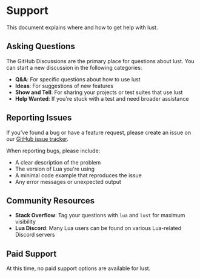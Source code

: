 # Support

This document explains where and how to get help with lust.

## Asking Questions

The GitHub Discussions are the primary place for questions about lust. You can start a new discussion in the following categories:

- **Q&A**: For specific questions about how to use lust
- **Ideas**: For suggestions of new features
- **Show and Tell**: For sharing your projects or test suites that use lust
- **Help Wanted**: If you're stuck with a test and need broader assistance

## Reporting Issues

If you've found a bug or have a feature request, please create an issue on our [GitHub issue tracker](https://github.com/greggh/lust/issues).

When reporting bugs, please include:

- A clear description of the problem
- The version of Lua you're using
- A minimal code example that reproduces the issue
- Any error messages or unexpected output

## Community Resources

- **Stack Overflow**: Tag your questions with `lua` and `lust` for maximum visibility
- **Lua Discord**: Many Lua users can be found on various Lua-related Discord servers

## Paid Support

At this time, no paid support options are available for lust.
